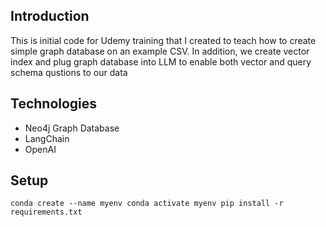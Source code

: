 ## Introduction


This is initial code for Udemy training that I created to teach how to create simple graph database on an example CSV.
In addition, we create vector index and plug graph database into LLM to enable both vector and query schema qustions to our data


## Technologies
- Neo4j Graph Database
- LangChain
- OpenAI

## Setup

`conda create --name myenv
conda activate myenv
pip install -r requirements.txt`